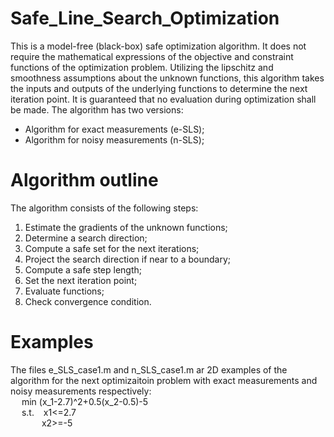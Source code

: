 # Safe_Line_Search_Optimization

This is a model-free (black-box) safe optimization algorithm. It does not require the mathematical expressions of the objective and constraint functions of the optimization problem. Utilizing the lipschitz and smoothness assumptions about the unknown functions, this algorithm takes the inputs and outputs of the underlying functions to determine the next iteration point. It is guaranteed that no evaluation during optimization shall be made. The algorithm has two versions: 
* Algorithm for exact measurements (e-SLS);
* Algorithm for noisy measurements (n-SLS);

# Algorithm outline
The algorithm consists of the following steps:
1. Estimate the gradients of the unknown functions;
2. Determine a search direction;
3. Compute a safe set for the next iterations;
4. Project the search direction if near to a boundary;
5. Compute a safe step length;
6. Set the next iteration point;
7. Evaluate functions;
8. Check convergence condition.

# Examples
The files e_SLS_case1.m and n_SLS_case1.m ar 2D examples of the algorithm for the next optimizaitoin problem with exact measurements and noisy measurements respectively:  
&emsp; min (x_1-2.7)^2+0.5(x_2-0.5)-5  
&emsp; s.t. &ensp;  x1<=2.7  
&emsp; &emsp;&emsp;  x2>=-5
